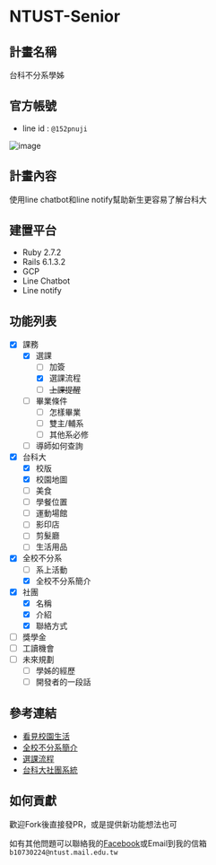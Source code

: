 # NTUST-Senior
## 計畫名稱
台科不分系學姊
## 官方帳號
- line id : `@152pnuji`

![image](https://user-images.githubusercontent.com/59594475/120091666-f3a96f00-c13f-11eb-9438-fac61450b06d.png)
## 計畫內容
使用line chatbot和line notify幫助新生更容易了解台科大
## 建置平台
- Ruby 2.7.2
- Rails 6.1.3.2
- GCP
- Line Chatbot
- Line notify
## 功能列表

- [x] 課務
    - [x] 選課
        - [ ] 加簽
        - [x] 選課流程
        - [ ] ~~上課提醒~~
    - [ ] 畢業條件
        - [ ] 怎樣畢業
        - [ ] 雙主/輔系
        - [ ] 其他系必修
    - [ ] 導師如何查詢
- [x] 台科大
    - [x] 校版
    - [x] 校園地圖
    - [ ] 美食
    - [ ] 學餐位置
    - [ ] 運動場館
    - [ ] 影印店
    - [ ] 剪髮廳
    - [ ] 生活用品
- [x] 全校不分系
    - [ ] 系上活動
    - [x] 全校不分系簡介
- [x] 社團
    - [x] 名稱
    - [x] 介紹
    - [x] 聯絡方式
- [ ] 獎學金
- [ ] 工讀機會
- [ ] 未來規劃
    - [ ] 學姊的經歷
    - [ ] 開發者的一段話

## 參考連結
- [看見校園生活](http://web.ntust.edu.tw/~jerry/Portfolio/team9/indexch.html)
- [全校不分系簡介](https://jc.ntust.edu.tw/p/412-1008-30.php?Lang=zh-tw)
- [選課流程](https://www.academic.ntust.edu.tw/var/file/48/1048/img/2570/888190300.pdf)
- [台科大社團系統](http://clubs.ntust.edu.tw/Introduction/)
## 如何貢獻
歡迎Fork後直接發PR，或是提供新功能想法也可

如有其他問題可以聯絡我的[Facebook](https://www.facebook.com/profile.php?id=100006651004776)或Email到我的信箱`b10730224@ntust.mail.edu.tw`
  
  
